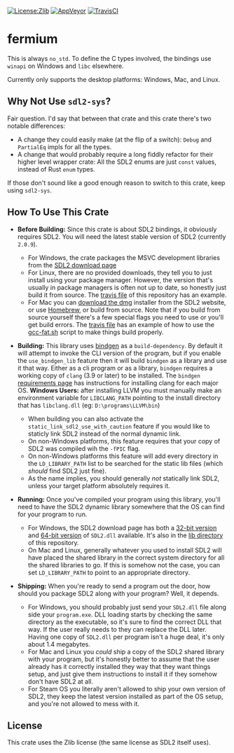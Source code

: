 [![License:Zlib](https://img.shields.io/badge/License-Zlib-brightgreen.svg)](https://opensource.org/licenses/Zlib)
[![AppVeyor](https://ci.appveyor.com/api/projects/status/lqvi8qbjayf35v8m/branch/master?svg=true)](https://ci.appveyor.com/project/Lokathor/fermium/branch/master)
[![TravisCI](https://travis-ci.org/Lokathor/fermium.svg?branch=master)](https://travis-ci.org/Lokathor/fermium)

# fermium

This is always `no_std`. To define the C types involved, the bindings use
`winapi` on Windows and `libc` elsewhere.

Currently only supports the desktop platforms: Windows, Mac, and Linux.

## Why Not Use `sdl2-sys`?

Fair question. I'd say that between that crate and this crate there's two
notable differences:

* A change they could easily make (at the flip of a switch): `Debug` and
  `PartialEq` impls for all the types.
* A change that would probably require a long fiddly refactor for their higher
  level wrapper crate: All the SDL2 enums are just `const` values, instead of
  Rust `enum` types.

If those don't sound like a good enough reason to switch to this crate, keep
using `sdl2-sys`.

## How To Use This Crate

* **Before Building:** Since this crate is about SDL2 bindings, it obviously
  requires SDL2. You will need the latest stable version of SDL2 (currently
  `2.0.9`).
  * For Windows, the crate packages the MSVC development libraries from the
    [SDL2 download page](https://www.libsdl.org/download-2.0.php)
  * For Linux, there are no provided downloads, they tell you to just install
    using your package manager. However, the version that's usually in package
    managers is often not up to date, so honestly just build it from source. The
    [travis file](.travis.yml) of this repository has an example.
  * For Mac you can [download the
    dmg](https://www.libsdl.org/release/SDL2-2.0.9.dmg) installer from the SDL2
    website, or use [Homebrew](https://formulae.brew.sh/formula/sdl2#default),
    or build from source. Note that if you build from source yourself there's a
    few special flags you need to use or you'll get build errors. The [travis
    file](.travis.yml) has an example of how to use the [gcc-fat.sh](gcc-fat.sh)
    script to make things build properly.

* **Building:** This library uses
  [bindgen](https://github.com/rust-lang/rust-bindgen) as a `build-dependency`.
  By default it will attempt to invoke the CLI version of the program, but if
  you enable the `use_bindgen_lib` feature then it will build `bindgen` as a
  library and use it that way. Either as a cli program or as a library,
  `bindgen` requires a working copy of `clang` (3.9 or later) to be installed.
  The `bindgen` [requirements
  page](https://rust-lang.github.io/rust-bindgen/requirements.html) has
  instructions for installing clang for each major OS. **Windows Users:** after
  installing LLVM you must manually make an environment variable for
  `LIBCLANG_PATH` pointing to the install directory that has `libclang.dll` (eg:
  `D:\programs\LLVM\bin`)
  * When building you can also activate the `static_link_sdl2_use_with_caution`
    feature if you would like to staticly link SDL2 instead of the normal
    dynamic link.
  * On non-Windows platforms, this feature requires that your copy of SDL2 was
    compiled wih the `-fPIC` flag.
  * On non-Windows platforms this feature will add every directory in the
    `LD_LIBRARY_PATH` list to be searched for the static lib files (which
    _should_ find SDL2 just fine).
  * As the name implies, you should generally _not_ statically link SDL2, unless
    your target platform absolutely requires it.

* **Running:** Once you've compiled your program using this library, you'll need
  to have the SDL2 dynamic library somewhere that the OS can find for your
  program to run.
  * For Windows, the SDL2 download page has both a [32-bit
    version](https://www.libsdl.org/release/SDL2-2.0.9-win32-x86.zip) and
    [64-bit version](https://www.libsdl.org/release/SDL2-2.0.9-win32-x86.zip) of
    `SDL2.dll` available. It's also in the [lib directory](lib/) of this
    repository.
  * On Mac and Linux, generally whatever you used to install SDL2 will have
    placed the shared library in the correct system directory for all the shared
    libraries to go. If this is somehow not the case, you can set
    `LD_LIBRARY_PATH` to point to an appropriate directory.

* **Shipping:** When you're ready to send a program out the door, how should you
  package SDL2 along with your program? Well, it depends.
  * For Windows, you should probably just send your `SDL2.dll` file along side
    your `program.exe`. DLL loading starts by checking the same directory as the
    executable, so it's sure to find the correct DLL that way. If the user
    really needs to they can replace the DLL later. Having one copy of
    `SDL2.dll` per program isn't a huge deal, it's only about 1.4 megabytes.
  * For Mac and Linux you _could_ ship a copy of the SDL2 shared library with
    your program, but it's honestly better to assume that the user already has
    it correctly installed they way that they want things setup, and just give
    them instructions to install it if they somehow don't have SDL2 at all.
  * For Steam OS you literally aren't allowed to ship your own version of SDL2,
    they keep the latest version installed as part of the OS setup, and you're
    not allowed to mess with it.

## License

This crate uses the Zlib license (the same license as SDL2 itself uses).
